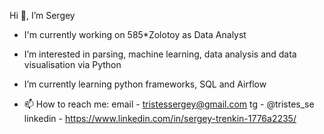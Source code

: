 Hi 👀, I’m Sergey

- I'm currently working on 585*Zolotoy as Data Analyst

- I’m interested in parsing, machine learning, data analysis and data visualisation via Python

- I’m currently learning python frameworks, SQL and Airflow

- 📫 How to reach me:
    email - tristessergey@gmail.com
    tg - @tristes_se
    linkedin - https://www.linkedin.com/in/sergey-trenkin-1776a2235/
